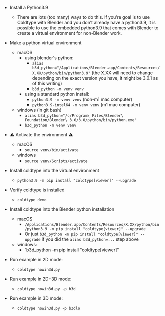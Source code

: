 - Install a Python3.9
    - There are lots (too many) ways to do this. If you’re goal is to use Coldtype with Blender and you don’t already have a python3.9, it is possible to use the embedded python3.9 that comes with Blender to create a virtual environment for non-Blender work.

- Make a python virtual environment
    - macOS
        - using blender's python:
            - `alias b3d_python="/Applications/Blender.app/Contents/Resources/X.XX/python/bin/python3.9"` (the X.XX will need to change depending on the exact version you have, it might be 3.0.1 as of this writing)
            - `b3d_python -m venv venv`
        - using a standard python install:
            - `python3.9 -m venv venv` (non-m1 mac computer)
            - `python3.9-intel64 -m venv venv` (m1 mac computer)
    - windows (in git bash)
        - `alias b3d_python="/c/Program\ Files/Blender\ Foundation/Blender\ 3.0/3.0/python/bin/python.exe"`
        - `b3d_python -m venv venv`

- ⚠️ Activate the environment ⚠️
    - macOS
        - `source venv/bin/activate`
    - windows
        - `source venv/Scripts/activate`

- Install coldtype into the virtual environment
    - `python3.9 -m pip install "coldtype[viewer]" --upgrade`

- Verify coldtype is installed
    - `coldtype demo`

- Install coldtype into the Blender python installation
    - macOS
        - `/Applications/Blender.app/Contents/Resources/X.XX/python/bin/python3.9 -m pip install "coldtype[viewer]" --upgrade`
        - Or just `b3d_python -m pip install "coldtype[viewer]" --upgrade` if you did the `alias b3d_python=...` step above
    - windows:
        - `b3d_python -m pip install "coldtype[viewer]"

- Run example in 2D mode:
    - `coldtype nowin3d.py`

- Run example in 2D+3D mode:
    - `coldtype nowin3d.py -p b3d`

- Run example in 3D mode:
    - `coldtype nowin3d.py -p b3dlo`